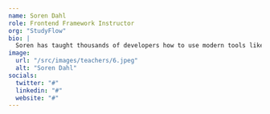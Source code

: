 ```yaml
---
name: Soren Dahl
role: Frontend Framework Instructor
org: "StudyFlow"
bio: |
  Soren has taught thousands of developers how to use modern tools like React, Vue, and Astro. He’s known for his direct teaching style and deep technical insights—especially when it comes to how components and frameworks work under the hood.
image:
  url: "/src/images/teachers/6.jpeg"
  alt: "Soren Dahl"
socials:
  twitter: "#"
  linkedin: "#"
  website: "#"
---
```

